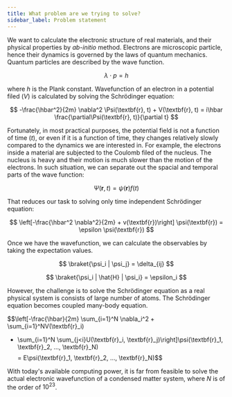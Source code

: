 ```yaml
---
title: What problem are we trying to solve?
sidebar_label: Problem statement
---
```

We want to calculate the electronic structure of real materials, and their
physical properties by *ab-initio* method. Electrons are microscopic particle,
hence their dynamics is governed by the laws of quantum mechanics. Quantum
particles are described by the wave function.

$$
\lambda \cdot p = h
$$

where $h$ is the Plank constant. Wavefunction of an electron in a potential
filed $(V)$ is calculated by solving the Schrödinger equation:

$$
-\frac{\hbar^2}{2m} \nabla^2 \Psi(\textbf{r}, t) + V(\textbf{r}, t) = i\hbar
\frac{\partial\Psi(\textbf{r}, t)}{\partial t}
$$

Fortunately, in most practical purposes, the potential field is not a function
of time $(t)$, or even if it is a function of time, they changes relatively
slowly compared to the dynamics we are interested in. For example, the electrons
inside a material are subjected to the Coulomb filed of the nucleus. The nucleus
is heavy and their motion is much slower than the motion of the electrons. In
such situation, we can separate out the spacial and temporal parts of the wave
function:

$$
\Psi(\textbf{r}, t) = \psi(\textbf{r}) f(t)
$$

That reduces our task to solving only time independent Schrödinger equation:

$$
\left[-\frac{\hbar^2 \nabla^2}{2m} + v(\textbf{r})\right] \psi(\textbf{r}) =
\epsilon \psi(\textbf{r})
$$

Once we have the wavefunction, we can calculate the observables by taking the
expectation values.

$$
\braket{\psi_i | \psi_j} = \delta_{ij}
$$

$$
\braket{\psi_i | \hat{H} | \psi_i} = \epsilon_i
$$

However, the challenge is to solve the Schrödinger equation as a real physical
system is consists of large number of atoms. The Schrödinger equation becomes
coupled many-body equation.

$$\left[-\frac{\hbar}{2m} \sum_{i=1}^N \nabla_i^2 + \sum_{i=1}^NV(\textbf{r}_i)
+ \sum_{i=1}^N \sum_{j<i}U(\textbf{r}_i, \textbf{r}_j)\right]\psi(\textbf{r}_1,
\textbf{r}_2, ..., \textbf{r}_N)$$
$$= E\psi(\textbf{r}_1, \textbf{r}_2, ...,
\textbf{r}_N)$$

With today's available computing power, it is far from feasible to solve the
actual electronic wavefunction of a condensed matter system, where $N$ is of the
order of $10^{23}$.
